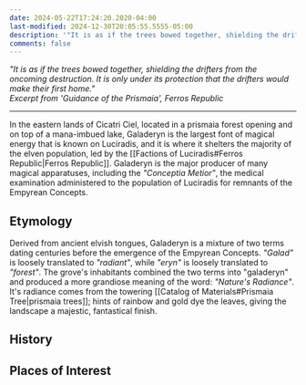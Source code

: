 ```yaml
---
date: 2024-05-22T17:24:20.2020-04:00
last-modified: 2024-12-30T20:05:55.5555-05:00
description: '"It is as if the trees bowed together, shielding the drifters from the oncoming destruction. It is only under its protection that the drifters would make their first home."'
comments: false
---
```

*"It is as if the trees bowed together, shielding the drifters from the oncoming destruction. It is only under its protection that the drifters would make their first home."*  
*Excerpt from 'Guidance of the Prismaia', Ferros Republic*

---
In the eastern lands of Cicatri Ciel, located in a prismaia forest opening and on top of a mana-imbued lake, Galaderyn is the largest font of magical energy that is known on Luciradis, and it is where it shelters the majority of the elven population, led by the [[Factions of Luciradis#Ferros Republic|Ferros Republic]]. Galaderyn is the major producer of many magical apparatuses, including the *"Conceptia Metior"*, the medical examination administered to the population of Luciradis for remnants of the Empyrean Concepts.
## Etymology

Derived from ancient elvish tongues, Galaderyn is a mixture of two terms dating centuries before the emergence of the Empyrean Concepts. *"Galad"* is loosely translated to *"radiant"*, while *"eryn"* is loosely translated to *"forest"*. The grove's inhabitants combined the two terms into "galaderyn" and produced a more grandiose meaning of the word: *"Nature's Radiance"*. It's radiance comes from the towering [[Catalog of Materials#Prismaia Tree|prismaia trees]]; hints of rainbow and gold dye the leaves, giving the landscape a majestic, fantastical finish.
## History

## Places of Interest
